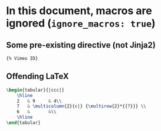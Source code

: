 # In this document, macros are ignored (`ignore_macros: true`)

## Some pre-existing directive (not Jinja2)

`{% Vimeo ID}`


## Offending LaTeX

```LaTeX
\begin{tabular}{|ccc|}
    \hline
    2   & 9     & 4\\
    7   & \multicolumn{2}{c|} {\multirow{2}*{{?}}} \\
    6   &       &\\
    \hline
\end{tabular}
```
